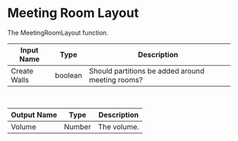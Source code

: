

# Meeting Room Layout

The MeetingRoomLayout function.

|Input Name|Type|Description|
|---|---|---|
|Create Walls|boolean|Should partitions be added around meeting rooms?|


<br>

|Output Name|Type|Description|
|---|---|---|
|Volume|Number|The volume.|

